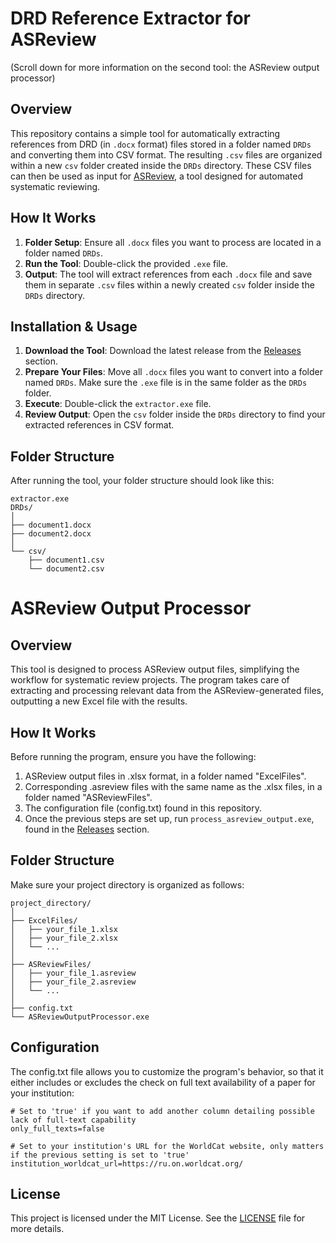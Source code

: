 # DRD Reference Extractor for ASReview

(Scroll down for more information on the second tool: the ASReview output processor)

## Overview

This repository contains a simple tool for automatically extracting references from DRD (in `.docx` format) files stored in a folder named `DRDs` and converting them into CSV format. The resulting `.csv` files are organized within a new `csv` folder created inside the `DRDs` directory. These CSV files can then be used as input for [ASReview](https://asreview.nl/), a tool designed for automated systematic reviewing.

## How It Works

1. **Folder Setup**: Ensure all `.docx` files you want to process are located in a folder named `DRDs`.
2. **Run the Tool**: Double-click the provided `.exe` file.
3. **Output**: The tool will extract references from each `.docx` file and save them in separate `.csv` files within a newly created `csv` folder inside the `DRDs` directory.

## Installation & Usage

1. **Download the Tool**: Download the latest release from the [Releases](https://github.com/Metais/kinderformularium-asreview/releases) section.
2. **Prepare Your Files**: Move all `.docx` files you want to convert into a folder named `DRDs`. Make sure the `.exe` file is in the same folder as the `DRDs` folder.
3. **Execute**: Double-click the `extractor.exe` file.
4. **Review Output**: Open the `csv` folder inside the `DRDs` directory to find your extracted references in CSV format.

## Folder Structure

After running the tool, your folder structure should look like this:

```
extractor.exe
DRDs/
│
├── document1.docx
├── document2.docx
│
└── csv/
    ├── document1.csv
    └── document2.csv
```

# ASReview Output Processor

## Overview

This tool is designed to process ASReview output files, simplifying the workflow for systematic review projects. The program takes care of extracting and processing relevant data from the ASReview-generated files, outputting a new Excel file with the results.

## How It Works

Before running the program, ensure you have the following:

1. ASReview output files in .xlsx format, in a folder named "ExcelFiles".
2. Corresponding .asreview files with the same name as the .xlsx files, in a folder named "ASReviewFiles".
3. The configuration file (config.txt) found in this repository.
4. Once the previous steps are set up, run `process_asreview_output.exe`, found in the [Releases](https://github.com/Metais/kinderformularium-asreview/releases) section.

## Folder Structure

Make sure your project directory is organized as follows:

```
project_directory/
│
├── ExcelFiles/
│   ├── your_file_1.xlsx
│   ├── your_file_2.xlsx
│   └── ...
│
├── ASReviewFiles/
│   ├── your_file_1.asreview
│   ├── your_file_2.asreview
│   └── ...
│
├── config.txt
└── ASReviewOutputProcessor.exe
```

## Configuration

The config.txt file allows you to customize the program's behavior, so that it either includes or excludes the check on full text availability of a paper for your institution:

```
# Set to 'true' if you want to add another column detailing possible lack of full-text capability
only_full_texts=false

# Set to your institution's URL for the WorldCat website, only matters if the previous setting is set to 'true'
institution_worldcat_url=https://ru.on.worldcat.org/
```

## License

This project is licensed under the MIT License. See the [LICENSE](LICENSE) file for more details.

